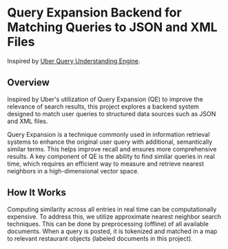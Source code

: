 # Query Expansion Backend for Matching Queries to JSON and XML Files

Inspired by [Uber Query Understanding Engine](https://www.uber.com/blog/uber-eats-query-understanding/).

## Overview 
Inspired by Uber's utilization of Query Expansion (QE) to improve the relevance of search results, this project explores a backend system designed to match user queries to structured data sources such as JSON and XML files.

Query Expansion is a technique commonly used in information retrieval systems to enhance the original user query with additional, semantically similar terms. This helps improve recall and ensures more comprehensive results. A key component of QE is the ability to find similar queries in real time, which requires an efficient way to measure and retrieve nearest neighbors in a high-dimensional vector space.


## How It Works

Computing similarity across all entries in real time can be computationally expensive. To address this, we utilize approximate nearest neighbor search techniques. This can be done by preprocessing (offline) of all available documents. When a query is posted, it is tokenized and matched in a map to relevant restaurant objects (labeled documents in this project).